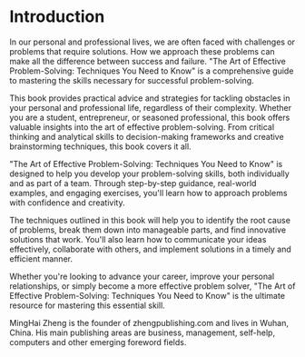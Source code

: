# Introduction

In our personal and professional lives, we are often faced with challenges or problems that require solutions. How we approach these problems can make all the difference between success and failure. "The Art of Effective Problem-Solving: Techniques You Need to Know" is a comprehensive guide to mastering the skills necessary for successful problem-solving.

This book provides practical advice and strategies for tackling obstacles in your personal and professional life, regardless of their complexity. Whether you are a student, entrepreneur, or seasoned professional, this book offers valuable insights into the art of effective problem-solving. From critical thinking and analytical skills to decision-making frameworks and creative brainstorming techniques, this book covers it all.

"The Art of Effective Problem-Solving: Techniques You Need to Know" is designed to help you develop your problem-solving skills, both individually and as part of a team. Through step-by-step guidance, real-world examples, and engaging exercises, you'll learn how to approach problems with confidence and creativity.

The techniques outlined in this book will help you to identify the root cause of problems, break them down into manageable parts, and find innovative solutions that work. You'll also learn how to communicate your ideas effectively, collaborate with others, and implement solutions in a timely and efficient manner.

Whether you're looking to advance your career, improve your personal relationships, or simply become a more effective problem solver, "The Art of Effective Problem-Solving: Techniques You Need to Know" is the ultimate resource for mastering this essential skill.

MingHai Zheng is the founder of zhengpublishing.com and lives in Wuhan, China. His main publishing areas are business, management, self-help, computers and other emerging foreword fields.
